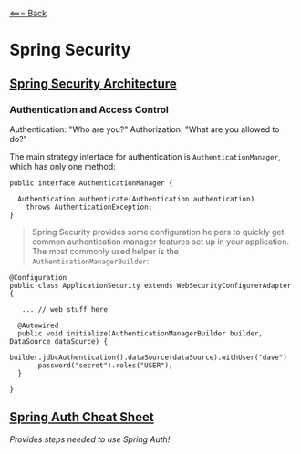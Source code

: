 [<=== Back](../README.md)

# Spring Security

## [Spring Security Architecture](https://spring.io/guides/topicals/spring-security-architecture/)

### Authentication and Access Control

Authentication: "Who are you?"
Authorization: "What are you allowed to do?"

The main strategy interface for authentication is `AuthenticationManager`, which has only one method:

```
public interface AuthenticationManager {

  Authentication authenticate(Authentication authentication)
    throws AuthenticationException;
}
```

> Spring Security provides some configuration helpers to quickly get common authentication manager features set up in your application. The most commonly used helper is the `AuthenticationManagerBuilder`:

```
@Configuration
public class ApplicationSecurity extends WebSecurityConfigurerAdapter {

   ... // web stuff here

  @Autowired
  public void initialize(AuthenticationManagerBuilder builder, DataSource dataSource) {
    builder.jdbcAuthentication().dataSource(dataSource).withUser("dave")
      .password("secret").roles("USER");
  }

}
```

## [Spring Auth Cheat Sheet](https://github.com/codefellows/seattle-java-401d2/blob/master/SpringAuthCheatSheet.md)

*Provides steps needed to use Spring Auth!*